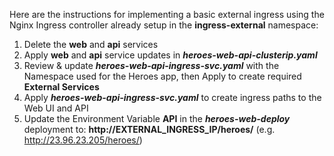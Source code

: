 Here are the instructions for implementing a basic external ingress using the Nginx Ingress controller already setup in the **ingress-external** namespace:

1. Delete the **web** and **api** services
2. Apply **web** and **api** service updates in ***heroes-web-api-clusterip.yaml***
3. Review & update ***heroes-web-api-ingress-svc.yaml*** with the Namespace used for the Heroes app, then Apply to create required **External Services**
4. Apply ***heroes-web-api-ingress-svc.yaml*** to create ingress paths to the Web UI and API
5. Update the Environment Variable **API** in the ***heroes-web-deploy*** deployment to: **http://EXTERNAL_INGRESS_IP/heroes/** (e.g. http://23.96.23.205/heroes/)

